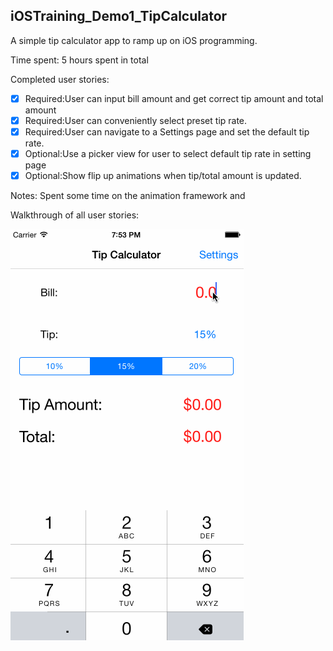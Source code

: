 ## iOSTraining_Demo1_TipCalculator
A simple tip calculator app to ramp up on iOS programming.

Time spent: 5 hours spent in total

Completed user stories:
 * [x] Required:User can input bill amount and get correct tip amount and total amount
 * [x] Required:User can conveniently select preset tip rate.
 * [x] Required:User can navigate to a Settings page and set the default tip rate.
 * [x] Optional:Use a picker view for user to select default tip rate in setting page
 * [x] Optional:Show flip up animations when tip/total amount is updated.

Notes:
Spent some time on the animation framework and 

Walkthrough of all user stories:

![Video Walkthrough](tipcalculator.gif)
